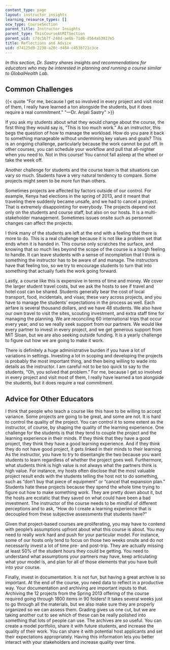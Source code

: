```yaml
---
content_type: page
layout: instructor_insights
learning_resource_types: []
ocw_type: CourseSection
parent_title: Instructor Insights
parent_type: ThisCourseAtMITSection
parent_uid: c7dc5b7f-248d-ae6b-71d8-d564ab3927e5
title: Reflections and Advice
uid: d74125d9-2238-a20c-d484-c453b721c3ce
---
```


_In this section, Dr. Sastry shares insights and recommendations for educators who may be interested in planning and running a course similar to GlobalHealth Lab._

Common Challenges
-----------------

{{< quote "For me, because I get so involved in every project and visit most of them, I really have learned a ton alongside the students, but it does require a real commitment." "—Dr. Anjali Sastry" >}}

If you ask my students about what they would change about the course, the first thing they would say is, “This is too much work.” As an instructor, this begs the question of how to manage the workload. How do you pare it back to something manageable without undermining key values and goals? This is an ongoing challenge, particularly because the work cannot be put off. In other courses, you can schedule your workflow and pull that all-nighter when you need to. Not in this course! You cannot fall asleep at the wheel or take the week off.

Another challenge for students and the course team is that situations can vary so much. Students have a very natural tendency to compare. Some projects might seem to be more fun than others.

Sometimes projects are affected by factors outside of our control. For example, Kenya had elections in the spring of 2013, and it meant that traveling there suddenly became unsafe, and we had to cancel a project. That is extremely disappointing for everybody. The projects depend not only on the students and course staff, but also on our hosts. It is a multi-stakeholder management. Sometimes issues onsite such as personnel changes can affect the projects.

I think many of the students are left at the end with a feeling that there is more to do. This is a real challenge because it is not like a problem set that ends when it is handed in. This course only scratches the surface, and knowing that so much lies beyond the scope of the course is a tough feeling to handle. It can leave students with a sense of incompletion that I think is something the instructor has to be aware of and manage. The instructors have that feeling too, so we try to encourage students to turn that into something that actually fuels the work going forward.

Lastly, a course like this is expensive in terms of time and money. We cover the larger student travel costs, but we ask the hosts to see if travel and hotel cost can be shared. Students generally bear the cost of local transport, food, incidentals, and visas; these vary across projects, and you have to manage the students’ expectations in the process as well. Each airfare is several thousand dollars, and we have 48 students. We also have our own travel to visit the sites, scouting investment, and extra staff time for managing the planning. We are reconciling 60 international trips that occur every year, and so we really seek support from our partners. We would like every partner to invest in every project, and we get generous support from MIT Sloan, but we are also seeking outside funding. It is a yearly challenge to figure out how we are going to make it work.

There is definitely a huge administrative burden if you have a lot of variations in settings. Investing a lot in scoping and developing the projects is probably the most important thing, and then being willing to wade into details as the instructor. I am careful not to be too quick to say to the students, “Oh, you solved that problem.” For me, because I get so involved in every project and visit most of them, I really have learned a ton alongside the students, but it does require a real commitment.

Advice for Other Educators
--------------------------

I think that people who teach a course like this have to be willing to accept variance. Some projects are going to be great, and some are not. It is hard to control the quality of the project. You can control it to some extent as the instructor, of course, by shaping the quality of the learning experience. One challenge for the students is that they tend to couple the project and the learning experience in their minds. If they think that they have a good project, they think they have a good learning experience. And if they think they do not have good project, it gets linked in their minds to their learning. As the instructor, you have to try to disentangle the two because you want students to learn regardless of whether the project goes well. Furthermore, what students think is high value is not always what the partners think is high value. For instance, my hosts often disclose that the most valuable project result ends with the students telling the host not to do something, such as “don’t buy that piece of equipment” or “cancel that expansion plan.” Students hate these projects because they spend the whole time trying to figure out how to make something work. They are pretty down about it, but the hosts are ecstatic that they saved on what could have been a bad investment. The instructor of the course needs to be mindful of different perceptions and to ask, “How do I create a learning experience that is decoupled from these subjective assessments that students have?”

Given that project-based courses are proliferating, you may have to contend with people’s assumptions upfront about what this course is about. You may need to really work hard and push for your particular model. For instance, some of our hosts only tend to focus on those two weeks onsite and do not necessarily invest a lot of time pre- and post-trip. They are actually missing at least 50% of the student hours they could be getting. You need to understand what assumptions your partners may have, keep articulating what your model is, and plan for all of those elements that you have built into your course.

Finally, invest in documentation. It is not fun, but having a great archive is so important. At the end of the course, you need data to reflect in a productive way. Your documentation and archiving are important inputs to that. Archiving the 12 projects from the Spring 2013 offering of the course required going through 1800 items in 90 folders! It takes several weeks just to go through all the materials, but we also make sure they are properly organized so we can assess them. Grading gives us one cut, but we are taking another cut to see which of these can be really polished into something that lots of people can use. The archives are so useful. You can create a model portfolio, share it with future students, and increase the quality of their work. You can share it with potential host applicants and set their expectations appropriately. Having this information lets you better interact with your stakeholders and increase quality over time.